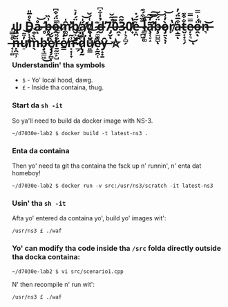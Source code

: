 # ψ D̵̗͎̘̭̀̊̅̎å̴͝ͅ ̶̛̥b̶̥̯̠̹͗̏o̶̯͕̦̘͌̈́͒͆̚m̷̛͚̮̑̍͘b̸̮͕̬̰̭̈́̓͛á̸̛͓̘̪̍͝d̸͙̘̺̞̣͑́̆ ̴̗̼͖̥͊d̶̮̉̇͋͆̕7̴̡̬̈́͂̌̚ͅ0̶̭͓̏̄̅3̷͎̖͕̻̗̀̃̑0̸̟̒̔e̵̝̪͛͂́̇ ̶̠̪̬̩̅̏͒́͊l̷̳̘̞͚̄̚͠͠͠a̵̧̛̜̠̝͂̒͘͝b̶̧̫̺̻̈́͝ͅò̷̡͍̖̖̩̓͗͝r̸̙̔a̴̝̳͒̅̈́̓ͅt̵̬͔̟͉̗̐͒͊e̷̦̞͉̿̿͜ͅö̶̭́͗̿̚ͅn̶͉͝ ̶̘͎͈̊̿̓̚n̶͓̯̼̹̈̌̅̋u̸̠̓͌͝m̵̖̏̀͒͝b̶̧͉͇͖̕͜ȩ̸̡̗̻̹̀̌́ṟ̶̰̼̙̺͐̾͌͆ė̸̳̒͐̈́n̶̛͔̣̩̞͗̃ ̷̲̗̑͑͆͂̚d̷̢̡̰̂̈͘u̸͍̳͊̽͒͝e̷̝̰̯̜̓y̶̝̟̱̑ ⛥
### Understandin' tha symbols
 * `$` - Yo' local hood, dawg.
 * `£` - Inside tha containa, thug.

### Start da `sh -it`
So ya'll need to build da docker image with NS-3.
```
~/d7030e-lab2 $ docker build -t latest-ns3 .
```

### Enta da containa
Then yo' need ta git tha containa the fsck up n' runnin', n' enta dat homeboy!
```
~/d7030e-lab2 $ docker run -v src:/usr/ns3/scratch -it latest-ns3
```

### Usin' tha `sh -it`
Afta yo' entered da containa yo', build yo' images wit':
```
/usr/ns3 £ ./waf
```

### Yo' can modify tha code inside tha `/src` folda directly outside tha docka containa:
```
~/d7030e-lab2 $ vi src/scenario1.cpp
```

N' then recompile n' run wit':
```
/usr/ns3 £ ./waf
```
